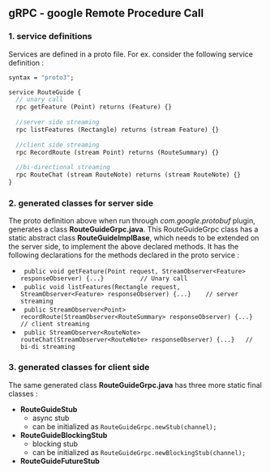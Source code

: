 ## gRPC - google Remote Procedure Call

### 1. service definitions   
Services are defined in a proto file. For ex. consider the following service definition :   
```proto
syntax = "proto3";

service RouteGuide {
  // unary call
  rpc getFeature (Point) returns (Feature) {}
  
  //server side streaming
  rpc listFeatures (Rectangle) returns (stream Feature) {}
  
  //client side streaming
  rpc RecordRoute (stream Point) returns (RouteSummary) {}
  
  //bi-directional streaming
  rpc RouteChat (stream RouteNote) returns (stream RouteNote) {}
}
```    
### 2. generated classes for server side    
The proto definition above when run through *com.google.protobuf* plugin, generates a class **RouteGuideGrpc.java**. This RouteGuideGrpc class has a static abstract class **RouteGuideImplBase**, which needs to be extended on the server side, to implement the above declared methods. It has the following declarations for the methods declared in the proto service :     
 * ``` public void getFeature(Point request, StreamObserver<Feature> responseObserver) {...}          // Unary call```
 * ``` public void listFeatures(Rectangle request, StreamObserver<Feature> responseObserver) {...}    // server streaming```
 * ``` public StreamObserver<Point> recordRoute(StreamObserver<RouteSummary> responseObserver) {...}  // client streaming```
 * ``` public StreamObserver<RouteNote> routeChat(StreamObserver<RouteNote> responseObserver) {...}   // bi-di streaming```


### 3. generated classes for client side   
The same generated class **RouteGuideGrpc.java** has three more static final classes :   
* **RouteGuideStub**    
  * async stub
  * can be initialized as `RouteGuideGrpc.newStub(channel);`
* **RouteGuideBlockingStub**    
  * blocking stub
  * can be initialized as `RouteGuideGrpc.newBlockingStub(channel);`
* **RouteGuideFutureStub**    


